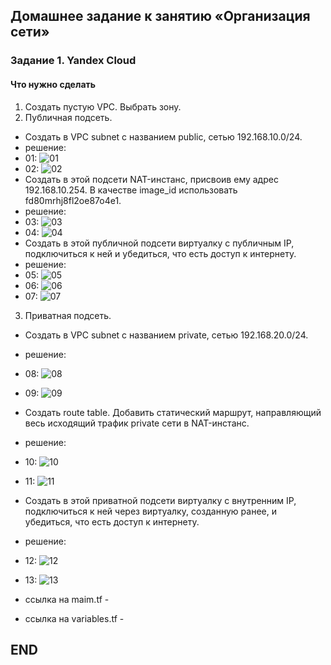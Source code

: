 ## Домашнее задание к занятию «Организация сети» 


### Задание 1. Yandex Cloud 
#### Что нужно сделать

1. Создать пустую VPC. Выбрать зону.
2. Публичная подсеть.

* Создать в VPC subnet с названием public, сетью 192.168.10.0/24.
* решение:
* 01: ![01](img/01.png)
* 02: ![02](img/02.png)
* Создать в этой подсети NAT-инстанс, присвоив ему адрес 192.168.10.254. В качестве image_id использовать fd80mrhj8fl2oe87o4e1.
* решение:
* 03: ![03](img/03.png)
* 04: ![04](img/04.png)
* Создать в этой публичной подсети виртуалку с публичным IP, подключиться к ней и убедиться, что есть доступ к интернету.
* решение:
* 05: ![05](img/05.png)
* 06: ![06](img/06.png)
* 07: ![07](img/07.png)

3. Приватная подсеть.

* Создать в VPC subnet с названием private, сетью 192.168.20.0/24.
* решение:
* 08: ![08](img/08.png)
* 09: ![09](img/09.png)
* Создать route table. Добавить статический маршрут, направляющий весь исходящий трафик private сети в NAT-инстанс.
* решение:
* 10: ![10](img/10.png)
* 11: ![11](img/11.png)
* Создать в этой приватной подсети виртуалку с внутренним IP, подключиться к ней через виртуалку, созданную ранее, и убедиться, что есть доступ к интернету.
* решение:
* 12: ![12](img/12.png)
* 13: ![13](img/13.png)

* ссылка на maim.tf - 
* ссылка на variables.tf - 
## END